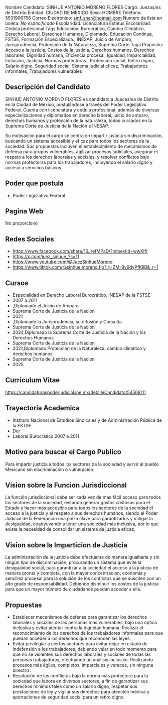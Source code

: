 Nombre Candidato: SINHUE ANTONIO MORENO FLORES
Cargo: Juezas/es de Distrito
Entidad: CIUDAD DE MEXICO
Sexo: HOMBRE
Telefono: 5531906756
Correo Electronico: smf_snar@hotmail.com
Numero de lista en boleta: *No especificado*
Escolaridad: Licenciatura
Estatus Escolaridad: Cédula profesional
Tags Educación: Burocrático, Cambio Climático, Derecho Laboral, Derechos Humanos, Diplomado, Educación Continua, FSTSE, Formación Especializada., INESAP, Juicio de Amparo, Jurisprudencia, Protección de la Naturaleza, Suprema Corte
Tags Propósito: Acceso a la justicia, Costos de la justicia, Derechos humanos, Derechos laborales, Dignidad humana, Eficiencia procesal, Igualdad, Imparcialidad, Inclusión, Justicia, Normas protectoras., Protección social, Retiro digno, Salario digno, Seguridad social, Sistema judicial eficaz, Trabajadores informales, Trabajadores vulnerables


## Descripción del Candidato 

SINHUE ANTONIO MORENO FLORES es candidato a Jueces/es de Distrito en la Ciudad de México, postulándose a través del Poder Legislativo Federal. Cuenta con licenciatura y cédula profesional, además de diversas especializaciones y diplomados en derecho laboral, juicio de amparo, derechos humanos y protección de la naturaleza, todos cursados en la Suprema Corte de Justicia de la Nación e INESAP.

Su motivación para el cargo se centra en impartir justicia sin discriminación, buscando un sistema accesible y eficaz para todos los sectores de la sociedad. Sus propuestas incluyen el establecimiento de mecanismos de defensa para grupos vulnerables, agilizar procesos judiciales, asegurar el respeto a los derechos laborales y sociales, y resolver conflictos bajo normas protectoras para los trabajadores, incluyendo el salario digno y acceso a servicios básicos.


## Poder que postula

- Poder Legislativo Federal


## Pagina Web

No proporcionó


## Redes Sociales

- https://www.facebook.com/share/16JrefMPaD/?mibextid=wwXIfr
- https://x.com/juez_sinhue_?s=11
- https://www.youtube.com/@JuezSinhueMoreno
- https://www.tiktok.com/@sinhue.moreno.flo?_t=ZM-8v6dyPfKIlB&_r=1


## Cursos

- Especialidad en Derecho Laboral Burocrático, INESAP de la FSTSE
- 2007 a 2011
- ,Diplomado el Juicio de Amparo
- Suprema Corte de Justicia de la Nación
- 2021
- ,Diplomado la Jurisprudencia, su difusión y Consulta
- Suprema Corte de Justicia de la Nación
- 2024,Diplomado la Suprema Corte de Justicia de la Nación y los Derechos Humanos
- Suprema Corte de Justicia de la Nación
- 2021,Diplomado Protección de la Naturaleza, cambio climático y derechos humanos
- Suprema Corte de Justicia de la Nación
- 2025


## Curriculum Vitae

https://candidaturaspoderjudicial.ine.mx/detalleCandidato/54508/11


## Trayectoria Academica

- Instituto Nacional de Estudios Sindicales y de Administración Pública de la FSTSE
- Der
- Laboral Burocrático 2007 a 2011


## Motivo para buscar el Cargo Publico

Para impartir justicia a todos los sectores de la sociedad y servir al pueblo Mexicano sin discriminación o vulneración.


## Vision sobre la Funcion Jurisdiccional

La función jurisdiccional debe ser cada vez de más fácil acceso para todos los sectores de la sociedad, evitando generar gastos costosos para el Estado y hacer más accesible para todos los sectores de la sociedad el acceso a la justicia y el respeto a sus derechos humanos, siendo el Poder Judicial de la Federación una pieza clave para garantizarlos y mitigar la desigualdad, coadyuvando a tener una sociedad más inclusiva, por lo que existe la necesidad de consolidar un sistema de justicia eficaz.


## Vision sobre la Imparticion de Justicia

La administración de la justicia debe efectuarse de manera igualitaria y sin ningún tipo de discriminación, procurando un sistema que evite la desigualdad social, para garantizar a la sociedad el acceso a la justicia de manera pronta y completa, con la mayor concentración, economía y sencillez procesal para la solución de los conflictos que se susciten con un alto grado de responsabilidad. Debiendo disminuir los costos de la justicia para que un mayor número de ciudadanos puedan acceder a ella.


## Propuestas

- Establecer mecanismos de defensa para garantizar los derechos laborales y sociales de las personas más vulnerables, bajo una óptica inclusiva y evitar atentar contra la dignidad humana. Realizar el reconocimiento de los derechos de los trabajadores informales para que puedan acceder a los derechos que reconocen las leyes.
- Evitar privilegiar a ciertos sectores para evitar dejar en estado de indefensión a los trabajadores, debiendo velar en todo momento para que no se violenten sus derechos laborales y sociales de todas las personas trabajadoras, efectuando un análisis inclusivo. Realizando procesos más ágiles, completos, imparciales y veraces, sin ninguna directriz.
- Resolución de los conflictos bajo la norma más protectora para la sociedad que labora en diversos sectores, a fin de garantizar sus derechos mínimos tales como un salario digno, respetar sus prestaciones de ley y vigilar sus derechos para atención médica y aportaciones de seguridad social para un retiro digno.

